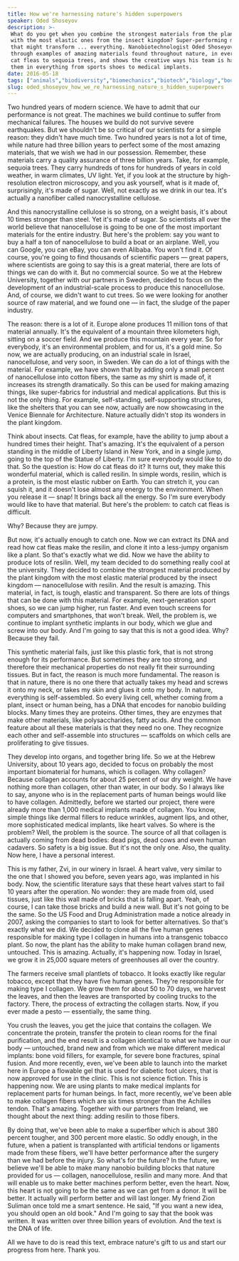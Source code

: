 ```yaml
---
title: How we're harnessing nature's hidden superpowers
speaker: Oded Shoseyov
description: >-
 What do you get when you combine the strongest materials from the plant world
 with the most elastic ones from the insect kingdom? Super-performing materials
 that might transform ... everything. Nanobiotechnologist Oded Shoseyov walks us
 through examples of amazing materials found throughout nature, in everything from
 cat fleas to sequoia trees, and shows the creative ways his team is harnessing
 them in everything from sports shoes to medical implants.
date: 2016-05-18
tags: ["animals","biodiversity","biomechanics","biotech","biology","books","dna","collaboration","design","evolution","future","environment","genetics","innovation","life","materials","plants","nature","science","technology"]
slug: oded_shoseyov_how_we_re_harnessing_nature_s_hidden_superpowers
---
```


Two hundred years of modern science. We have to admit that our performance is not great.
The machines we build continue to suffer from mechanical failures. The houses we build do
not survive severe earthquakes. But we shouldn't be so critical of our scientists for a
simple reason: they didn't have much time. Two hundred years is not a lot of time, while
nature had three billion years to perfect some of the most amazing materials, that we wish
we had in our possession. Remember, these materials carry a quality assurance of three
billion years. Take, for example, sequoia trees. They carry hundreds of tons for hundreds
of years in cold weather, in warm climates, UV light. Yet, if you look at the structure by
high-resolution electron microscopy, and you ask yourself, what is it made of,
surprisingly, it's made of sugar. Well, not exactly as we drink in our tea. It's actually
a nanofiber called nanocrystalline cellulose.

And this nanocrystalline cellulose is so strong, on a weight basis, it's about 10 times
stronger than steel. Yet it's made of sugar. So scientists all over the world believe that
nanocellulose is going to be one of the most important materials for the entire industry.
But here's the problem: say you want to buy a half a ton of nanocellulose to build a boat
or an airplane. Well, you can Google, you can eBay, you can even Alibaba. You won't find
it. Of course, you're going to find thousands of scientific papers — great papers, where
scientists are going to say this is a great material, there are lots of things we can do
with it. But no commercial source. So we at the Hebrew University, together with our
partners in Sweden, decided to focus on the development of an industrial-scale process to
produce this nanocellulose. And, of course, we didn't want to cut trees. So we were
looking for another source of raw material, and we found one — in fact, the sludge of the
paper industry.

The reason: there is a lot of it. Europe alone produces 11 million tons of that material
annually. It's the equivalent of a mountain three kilometers high, sitting on a soccer
field. And we produce this mountain every year. So for everybody, it's an environmental
problem, and for us, it's a gold mine. So now, we are actually producing, on an industrial
scale in Israel, nanocellulose, and very soon, in Sweden. We can do a lot of things with
the material. For example, we have shown that by adding only a small percent of
nanocellulose into cotton fibers, the same as my shirt is made of, it increases its
strength dramatically. So this can be used for making amazing things, like super-fabrics
for industrial and medical applications. But this is not the only thing. For example,
self-standing, self-supporting structures, like the shelters that you can see now,
actually are now showcasing in the Venice Biennale for Architecture. Nature actually didn't
stop its wonders in the plant kingdom.

Think about insects. Cat fleas, for example, have the ability to jump about a hundred
times their height. That's amazing. It's the equivalent of a person standing in the middle
of Liberty Island in New York, and in a single jump, going to the top of the Statue of
Liberty. I'm sure everybody would like to do that. So the question is: How do cat fleas do
it? It turns out, they make this wonderful material, which is called resilin. In simple
words, resilin, which is a protein, is the most elastic rubber on Earth. You can stretch
it, you can squish it, and it doesn't lose almost any energy to the environment. When you
release it — snap! It brings back all the energy. So I'm sure everybody would like to have
that material. But here's the problem: to catch cat fleas is difficult.

Why? Because they are jumpy.

But now, it's actually enough to catch one. Now we can extract its DNA and read how cat
fleas make the resilin, and clone it into a less-jumpy organism like a plant. So that's
exactly what we did. Now we have the ability to produce lots of resilin. Well, my team
decided to do something really cool at the university. They decided to combine the
strongest material produced by the plant kingdom with the most elastic material produced
by the insect kingdom — nanocellulose with resilin. And the result is amazing. This
material, in fact, is tough, elastic and transparent. So there are lots of things that can
be done with this material. For example, next-generation sport shoes, so we can jump
higher, run faster. And even touch screens for computers and smartphones, that won't
break. Well, the problem is, we continue to implant synthetic implants in our body, which
we glue and screw into our body. And I'm going to say that this is not a good idea. Why?
Because they fail.

This synthetic material fails, just like this plastic fork, that is not strong enough for
its performance. But sometimes they are too strong, and therefore their mechanical
properties do not really fit their surrounding tissues. But in fact, the reason is much
more fundamental. The reason is that in nature, there is no one there that actually takes
my head and screws it onto my neck, or takes my skin and glues it onto my body. In nature,
everything is self-assembled. So every living cell, whether coming from a plant, insect or
human being, has a DNA that encodes for nanobio building blocks. Many times they are
proteins. Other times, they are enzymes that make other materials, like polysaccharides,
fatty acids. And the common feature about all these materials is that they need no one.
They recognize each other and self-assemble into structures — scaffolds on which cells are
proliferating to give tissues.

They develop into organs, and together bring life. So we at the Hebrew University, about 10
years ago, decided to focus on probably the most important biomaterial for humans, which
is collagen. Why collagen? Because collagen accounts for about 25 percent of our dry
weight. We have nothing more than collagen, other than water, in our body. So I always
like to say, anyone who is in the replacement parts of human beings would like to have
collagen. Admittedly, before we started our project, there were already more than 1,000
medical implants made of collagen. You know, simple things like dermal fillers to reduce
wrinkles, augment lips, and other, more sophisticated medical implants, like heart valves.
So where is the problem? Well, the problem is the source. The source of all that collagen
is actually coming from dead bodies: dead pigs, dead cows and even human cadavers. So
safety is a big issue. But it's not the only one. Also, the quality. Now here, I have a
personal interest.

This is my father, Zvi, in our winery in Israel. A heart valve, very similar to the one
that I showed you before, seven years ago, was implanted in his body. Now, the scientific
literature says that these heart valves start to fail 10 years after the operation. No
wonder: they are made from old, used tissues, just like this wall made of bricks that is
falling apart. Yeah, of course, I can take those bricks and build a new wall. But it's not
going to be the same. So the US Food and Drug Administration made a notice already in
2007, asking the companies to start to look for better alternatives. So that's exactly what
we did. We decided to clone all the five human genes responsible for making type I
collagen in humans into a transgenic tobacco plant. So now, the plant has the ability to
make human collagen brand new, untouched. This is amazing. Actually, it's happening now.
Today in Israel, we grow it in 25,000 square meters of greenhouses all over the
country.

The farmers receive small plantlets of tobacco. It looks exactly like regular tobacco,
except that they have five human genes. They're responsible for making type I collagen. We
grow them for about 50 to 70 days, we harvest the leaves, and then the leaves are
transported by cooling trucks to the factory. There, the process of extracting the
collagen starts. Now, if you ever made a pesto — essentially, the same thing.

You crush the leaves, you get the juice that contains the collagen. We concentrate the
protein, transfer the protein to clean rooms for the final purification, and the end
result is a collagen identical to what we have in our body — untouched, brand new and from
which we make different medical implants: bone void fillers, for example, for severe bone
fractures, spinal fusion. And more recently, even, we've been able to launch into the
market here in Europe a flowable gel that is used for diabetic foot ulcers, that is now
approved for use in the clinic. This is not science fiction. This is happening now. We are
using plants to make medical implants for replacement parts for human beings. In fact,
more recently, we've been able to make collagen fibers which are six times stronger than
the Achilles tendon. That's amazing. Together with our partners from Ireland, we thought
about the next thing: adding resilin to those fibers.

By doing that, we've been able to make a superfiber which is about 380 percent tougher,
and 300 percent more elastic. So oddly enough, in the future, when a patient is
transplanted with artificial tendons or ligaments made from these fibers, we'll have
better performance after the surgery than we had before the injury. So what's for the
future? In the future, we believe we'll be able to make many nanobio building blocks that
nature provided for us — collagen, nanocellulose, resilin and many more. And that will
enable us to make better machines perform better, even the heart. Now, this heart is not
going to be the same as we can get from a donor. It will be better. It actually will
perform better and will last longer. My friend Zion Suliman once told me a smart sentence.
He said, "If you want a new idea, you should open an old book." And I'm going to say that
the book was written. It was written over three billion years of evolution. And the text
is the DNA of life.

All we have to do is read this text, embrace nature's gift to us and start our progress
from here. Thank you.

<!--
ad_duration=3.33
comment_count=32
event="TED@BCG Paris"
external_start_time=0
has_talk_citation=0
intro_duration=11.82
is_subtitle_required="False"
is_talk_featured="True"
language="en"
language_swap="False"
native_language="en"
number_of_related_talks=6
number_of_speakers=1
number_of_subtitled_videos=21
number_of_tags=20
number_of_talk_download_languages=21
number_of_talk_more_resources=0
number_of_talk_recommendations=1
number_of_talks_take_actions=0
post_ad_duration=0.83
published_timestamp="2016-09-28 15:15:16"
recording_date="2016-05-18"
speaker_description="Nanobiotechnologist"
speaker_is_published=1
speaker_name="Oded Shoseyov"
talk_more_resources=[]
talk_name="How we're harnessing nature's hidden superpowers"
talk_recommendations_blurb="Check out these resources, curated by Oded Shoseyov"
talks_tags=["animals","biodiversity","biomechanics","biotech","biology","books","dna","collaboration","design","evolution","future","environment","genetics","innovation","life","materials","plants","nature","science","technology"]
talks_take_action=[]
url_audio="https://download.ted.com/talks/OdedShoseyov_2016S.mp3?apikey=acme-roadrunner"
url_photo_speaker="https://pe.tedcdn.com/images/ted/ab46754e3c82ac8a76eb41af112dd8982df1e456_254x191.jpg"
url_photo_talk="https://s3.amazonaws.com/talkstar-photos/uploads/05cd673f-e98f-4147-8969-b572ce4ba1a8/OdedShoseyov_2016S-embed.jpg"
url_webpage="https://www.ted.com/talks/oded_shoseyov_how_we_re_harnessing_nature_s_hidden_superpowers"
video_type_name="TED Institute Talk"
-->